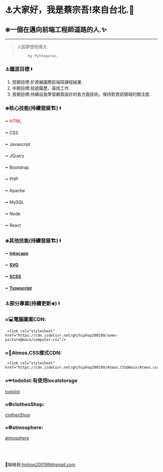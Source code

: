 # &#9875;大家好，我是蔡宗吾!來自台北.&#127756;
## &#9096;一個在邁向前端工程師道路的人.&#10024;
---
 >  人因夢想而偉大.  
 >  
 >          by Pythagoras.
### &#9875;職涯目標 &#11133;
1. 短期目標:於資展國際前端班課程結業.
2. 中期目標:投遞履歷、尋找工作.
3. 長期目標:持續自我學習網頁設計的各方面技術，保持對資訊領域的關注度.

### &#9096;核心技能(持續發展&#127959;) &#11133;
   &#11132; <font color="red">HTML</font>

   &#11132; CSS

   &#11132; Javascript

   &#11132; JQuery

   &#11132; Bootstrap

   &#11132; PHP

   &#11132; Apache

   &#11132; MySQL

   &#11132; Node

   &#11132; React

### &#9096;其他技能(持續發展&#127959;) &#11133;
 &#11132; **[Inkscape](https://inkscape.org/zh-hant/)**
 
 &#11132; **[SVG](https://developer.mozilla.org/en-US/docs/Web/SVG)**
 
 &#11132; **[SCSS](https://sass-lang.com/)**
 
 &#11132; **[Typescript](https://www.typescriptlang.org/)**

### &#9875;部分專案(持續更新&#9096;) &#11133;
### &#8776;&#128187;電腦圖案CDN: 
     <link rel="stylesheet" href="https://cdn.jsdelivr.net/gh/hiphop200199/some-picture@main/computer.css"/>
### &#8776;&#128221;Atmos.CSS樣式CDN:
     <link rel="stylesheet" href="https://cdn.jsdelivr.net/gh/hiphop200199/Atmos.CSS@main/Atmos.css"/>
### &#8776;&#9999;todolist:有使用localstorage
[todolist](https://hiphop200199.github.io/my-to-do-list/)
### &#8776;&#127760;clothesShop:
[clothesShop](https://hiphop200199.github.io/my-clothes-shop/)
### &#8776;&#127760;atmosphere:
[atmosphere](https://hiphop200199.github.io/atmosphere/)
<br>
<br>
<br>
<br>
<br>
 &#128231;聯絡我:<hiphop200199@gmail.com>

